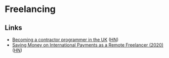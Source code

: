 # Freelancing

## Links

- [Becoming a contractor programmer in the UK](https://github.com/tadast/switching-to-contracting-uk#readme) ([HN](https://news.ycombinator.com/item?id=9726182))
- [Saving Money on International Payments as a Remote Freelancer (2020)](https://blog.jurn.io/international-payments-freelancers/) ([HN](https://news.ycombinator.com/item?id=22854120))

